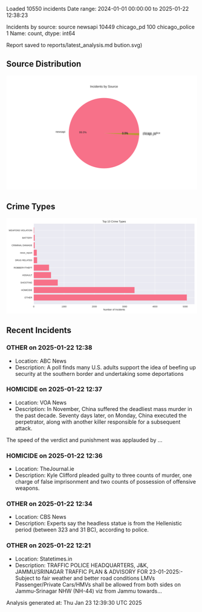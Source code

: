
Loaded 10550 incidents
Date range: 2024-01-01 00:00:00 to 2025-01-22 12:38:23

Incidents by source:
source
newsapi           10449
chicago_pd          100
chicago_police        1
Name: count, dtype: int64

Report saved to reports/latest_analysis.md
bution.svg)

## Source Distribution
![Source Distribution](images/source_distribution.svg)

## Crime Types
![Crime Types](images/crime_types.svg)

## Recent Incidents

### OTHER on 2025-01-22 12:38
- Location: ABC News
- Description: A poll finds many U.S. adults support the idea of beefing up security at the southern border and undertaking some deportations


### HOMICIDE on 2025-01-22 12:37
- Location: VOA News
- Description: In November, China suffered the deadliest mass murder in the past decade. Seventy days later, on Monday, China executed the perpetrator, along with another killer responsible for a subsequent attack.


The speed of the verdict and punishment was applauded by …


### HOMICIDE on 2025-01-22 12:36
- Location: TheJournal.ie
- Description: Kyle Clifford pleaded guilty to three counts of murder, one charge of false imprisonment and two counts of possession of offensive weapons.


### OTHER on 2025-01-22 12:34
- Location: CBS News
- Description: Experts say the headless statue is from the Hellenistic period (between 323 and 31 BC), according to police.


### OTHER on 2025-01-22 12:21
- Location: Statetimes.in
- Description: TRAFFIC POLICE HEADQUARTERS, J&K, JAMMU/SRINAGAR TRAFFIC PLAN & ADVISORY FOR 23-01-2025:- Subject to fair weather and better road conditions LMVs Passenger/Private Cars/HMVs shall be allowed from both sides on Jammu-Srinagar NHW (NH-44) viz from Jammu towards…

Analysis generated at: Thu Jan 23 12:39:30 UTC 2025
